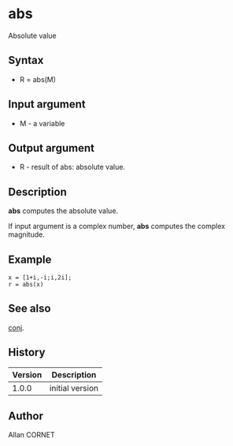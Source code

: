 

# abs

Absolute value

## Syntax

- R = abs(M)

## Input argument

 - M - a variable

## Output argument

 - R - result of abs: absolute value.

## Description


  <p><b>abs</b> computes the absolute value.</p>
  <p>If input argument is a complex number, <b>abs</b> computes the complex magnitude.</p>


## Example

```Nelson
x = [1+i,-i;i,2i];
r = abs(x)
```

## See also

[conj](conj.md).
## History

|Version|Description|
|------|------|
|1.0.0|initial version|


## Author

Allan CORNET



